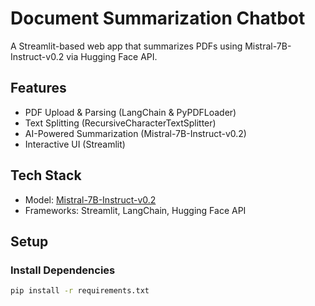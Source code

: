 # Document Summarization Chatbot  

A Streamlit-based web app that summarizes PDFs using Mistral-7B-Instruct-v0.2 via Hugging Face API.  

## Features  
- PDF Upload & Parsing (LangChain & PyPDFLoader)  
- Text Splitting (RecursiveCharacterTextSplitter)  
- AI-Powered Summarization (Mistral-7B-Instruct-v0.2)  
- Interactive UI (Streamlit)  

## Tech Stack  
- Model: [Mistral-7B-Instruct-v0.2](https://huggingface.co/mistralai/Mistral-7B-Instruct-v0.2)  
- Frameworks: Streamlit, LangChain, Hugging Face API  

## Setup  

### Install Dependencies  
```sh
pip install -r requirements.txt
